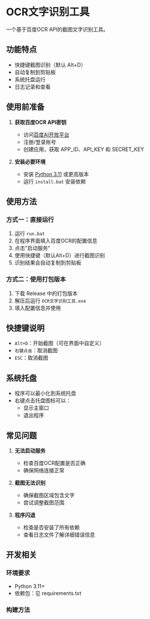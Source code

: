 # OCR文字识别工具

一个基于百度OCR API的截图文字识别工具。

## 功能特点

- 快捷键截图识别（默认 Alt+D）
- 自动复制到剪贴板
- 系统托盘运行
- 日志记录和查看

## 使用前准备

1. **获取百度OCR API密钥**
   - 访问[百度AI开放平台](https://console.bce.baidu.com/ai/)
   - 注册/登录账号
   - 创建应用，获取 APP_ID、API_KEY 和 SECRET_KEY

2. **安装必要环境**
   - 安装 [Python 3.11](https://www.python.org/downloads/) 或更高版本
   - 运行 `install.bat` 安装依赖

## 使用方法

### 方式一：直接运行

1. 运行 `run.bat`
2. 在程序界面填入百度OCR的配置信息
3. 点击"启动服务"
4. 使用快捷键（默认Alt+D）进行截图识别
5. 识别结果会自动复制到剪贴板

### 方式二：使用打包版本

1. 下载 Release 中的打包版本
2. 解压后运行 `OCR文字识别工具.exe`
3. 填入配置信息并使用

## 快捷键说明

- `Alt+D`：开始截图（可在界面中自定义）
- `右键点击`：取消截图
- `ESC`：取消截图

## 系统托盘

- 程序可以最小化到系统托盘
- 右键点击托盘图标可以：
  - 显示主窗口
  - 退出程序

## 常见问题

1. **无法启动服务**
   - 检查百度OCR配置是否正确
   - 确保网络连接正常

2. **截图无法识别**
   - 确保截图区域包含文字
   - 尝试调整截图范围

3. **程序闪退**
   - 检查是否安装了所有依赖
   - 查看日志文件了解详细错误信息

## 开发相关

### 环境要求

- Python 3.11+
- 依赖包：见 requirements.txt

### 构建方法
